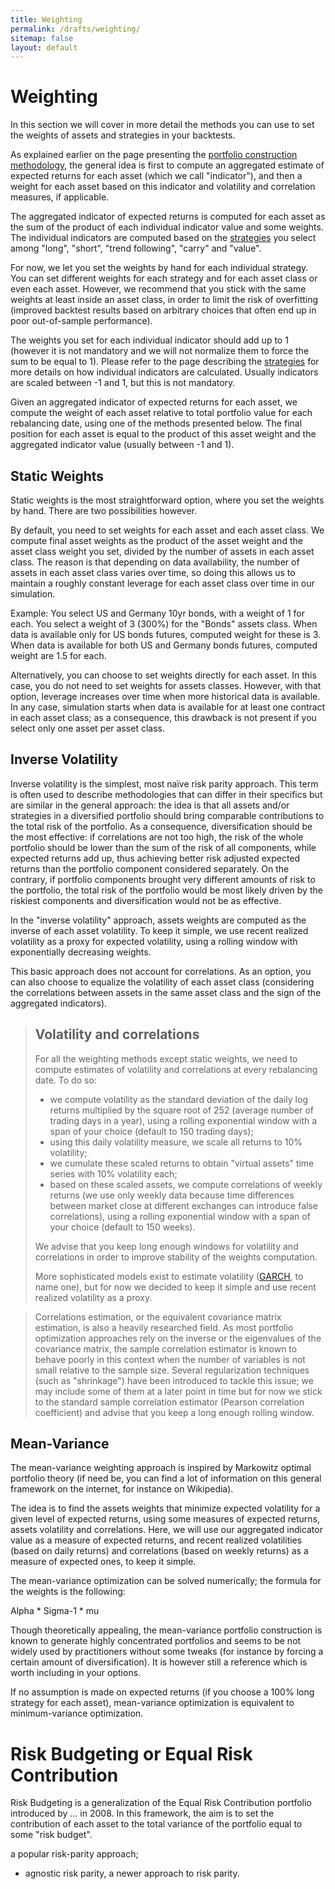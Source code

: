```yaml
---
title: Weighting
permalink: /drafts/weighting/
sitemap: false
layout: default
---
```


# Weighting

In this section we will cover in more detail the methods you can use to set the weights of assets and strategies in your backtests.

As explained earlier on the page presenting the [portfolio construction methodology](/docs/methodology/), the general idea is first to compute an aggregated estimate of expected returns for each asset (which we call "indicator"), and then a weight for each asset based on this indicator and volatility and correlation measures, if applicable.

The aggregated indicator of expected returns is computed for each asset as the sum of the product of each individual indicator value and some weights. The individual indicators are computed based on the [strategies](/docs/strategies/) you select among "long", "short", "trend following", "carry" and "value".

For now, we let you set the weights by hand for each individual strategy. You can set different weights for each strategy and for each asset class or even each asset. However, we recommend that you stick with the same weights at least inside an asset class, in order to limit the risk of overfitting (improved backtest results based on arbitrary choices that often end up in poor out-of-sample performance).

The weights you set for each individual indicator should add up to 1 (however it is not mandatory and we will not normalize them to force the sum to be equal to 1). Please refer to the page describing the [strategies](/docs/strategies/) for more details on how individual indicators are calculated. Usually indicators are scaled between -1 and 1, but this is not mandatory.

Given an aggregated indicator of expected returns for each asset, we compute the weight of each asset relative to total portfolio value for each rebalancing date, using one of the methods presented below. The final position for each asset is equal to the product of this asset weight and the aggregated indicator value (usually between -1 and 1).

## Static Weights

Static weights is the most straightforward option,  where you set the weights by hand. There are two possibilities however.

By default, you need to set weights for each asset and each asset class. We compute final asset weights as the product of the asset weight and the asset class weight you set, divided by the number of assets in each asset class. The reason is that depending on data availability, the number of assets in each asset class varies over time, so doing this allows us to maintain a roughly constant leverage for each asset class over time in our simulation.

Example: You select US and Germany 10yr bonds, with a weight of 1 for each. You select a weight of 3 (300%) for the "Bonds" assets class. When data is available only for US bonds futures, computed weight for these is 3. When data is available for both US and Germany bonds futures, computed weight are 1.5 for each.

Alternatively, you can choose to set weights directly for each asset. In this case, you do not need to set weights for assets classes. However, with that option, leverage increases over time when more historical data is available. In any case, simulation starts when data is available for at least one contract in each asset class; as a consequence, this drawback is not present if you select only one asset per asset class.

## Inverse Volatility

Inverse volatility is the simplest, most naïve risk parity approach. This term is often used to describe methodologies that can differ in their specifics but are similar in the general approach: the idea is that all assets and/or strategies in a diversified portfolio should bring comparable contributions to the total risk of the portfolio. As a consequence, diversification should be the most effective: if correlations are not too high, the risk of the whole portfolio should be lower than the sum of the risk of all components, while expected returns add up, thus achieving better risk adjusted expected returns than the portfolio component considered separately. On the contrary, if portfolio components brought very different amounts of risk to the portfolio, the total risk of the portfolio would be most likely driven by the riskiest components and diversification would not be as effective.

In the "inverse volatility" approach, assets weights are computed as the inverse of each asset volatility. To keep it simple, we use recent realized volatility as a proxy for expected volatility, using a rolling window with exponentially decreasing weights.

This basic approach does not account for correlations. As an option, you can also choose to equalize the volatility of each asset class (considering the correlations between assets in the same asset class and the sign of the aggregated indicators).

> ## Volatility and correlations
>
> For all the weighting methods except static weights, we need to compute estimates of volatility and correlations at every rebalancing date. To do so:
> * we compute volatility as the standard deviation of the daily log returns multiplied by the square root of 252 (average number of trading days in a year), using a rolling exponential window with a span of your choice (default to 150 trading days);
> * using this daily volatility measure, we scale all returns to 10% volatility;
> * we cumulate these scaled returns to obtain "virtual assets" time series with 10% volatility each;
> * based on these scaled assets, we compute correlations of weekly returns (we use only weekly data because time differences between market close at different exchanges can introduce false correlations), using a rolling exponential window with a span of your choice (default to 150 weeks).
>
> We advise that you keep long enough windows for volatility and correlations in order to improve stability of the weights computation.
>
> More sophisticated models exist to estimate volatility ([GARCH](), to name one), but for now we decided to keep it simple and use recent realized volatility as a proxy. 

> Correlations estimation, or the equivalent covariance matrix estimation, is also a heavily researched field. As most portfolio optimization approaches rely on the inverse or the eigenvalues of the covariance matrix, the sample correlation estimator is known to behave poorly in this context when the number of variables is not small relative to the sample size. Several regularization techniques (such as "shrinkage") have been introduced to tackle this issue; we may include some of them at a later point in time but for now we stick to the standard sample correlation estimator (Pearson correlation coefficient) and advise that you keep a long enough rolling window.

## Mean-Variance

The mean-variance weighting approach is inspired by Markowitz optimal portfolio theory (if need be, you can find a lot of information on this general framework on the internet, for instance on Wikipedia).

The idea is to find the assets weights that minimize expected volatility for a given level of expected returns, using some measures of expected returns, assets volatility and correlations. Here, we will use our aggregated indicator value as a measure of expected returns, and recent realized volatilities (based on daily returns) and correlations (based on weekly returns) as a measure of expected ones, to keep it simple.

The mean-variance optimization can be solved numerically; the formula for the weights is the following:

Alpha * Sigma-1 * mu 

Though theoretically appealing, the mean-variance portfolio construction is known to generate highly concentrated portfolios and seems to be not widely used by practitioners without some tweaks (for instance by forcing a certain amount of diversification). It is however still a reference which is worth including in your options.

If no assumption is made on expected returns (if you choose a 100% long strategy for each asset), mean-variance optimization is equivalent to minimum-variance optimization.

# Risk Budgeting or Equal Risk Contribution

Risk Budgeting is a generalization of the Equal Risk Contribution portfolio introduced by … in 2008. In this framework, the aim is to set the contribution of each asset to the total variance of the portfolio equal to some "risk budget".

a popular risk-parity approach;
* agnostic risk parity, a newer approach to risk parity.